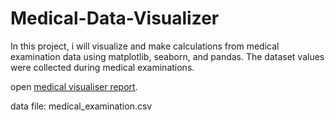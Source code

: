# Medical-Data-Visualizer

In this project, i will visualize and make calculations from medical examination data using matplotlib, seaborn, and pandas. The dataset values were collected during medical examinations.

open [medical visualiser report](https://github.com/NdongObame/Medical-Data-Visualizer/blob/main/medical%20visualiser.ipynb).

data file: medical_examination.csv
